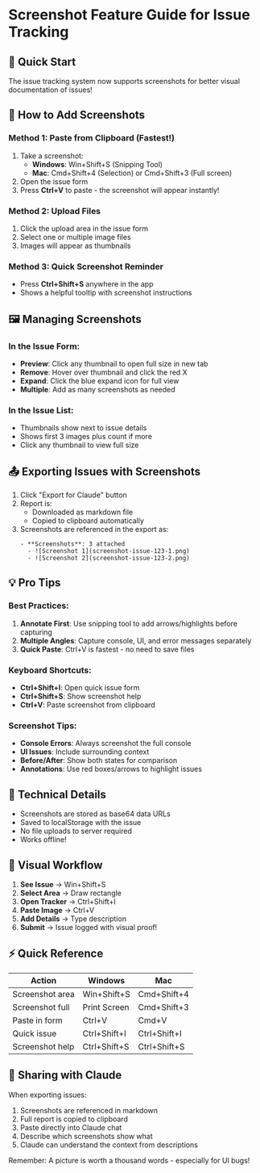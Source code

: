 # Screenshot Feature Guide for Issue Tracking

## 🎯 Quick Start

The issue tracking system now supports screenshots for better visual documentation of issues!

## 📸 How to Add Screenshots

### Method 1: Paste from Clipboard (Fastest!)
1. Take a screenshot:
   - **Windows**: Win+Shift+S (Snipping Tool)
   - **Mac**: Cmd+Shift+4 (Selection) or Cmd+Shift+3 (Full screen)
2. Open the issue form
3. Press **Ctrl+V** to paste - the screenshot will appear instantly!

### Method 2: Upload Files
1. Click the upload area in the issue form
2. Select one or multiple image files
3. Images will appear as thumbnails

### Method 3: Quick Screenshot Reminder
- Press **Ctrl+Shift+S** anywhere in the app
- Shows a helpful tooltip with screenshot instructions

## 🖼️ Managing Screenshots

### In the Issue Form:
- **Preview**: Click any thumbnail to open full size in new tab
- **Remove**: Hover over thumbnail and click the red X
- **Expand**: Click the blue expand icon for full view
- **Multiple**: Add as many screenshots as needed

### In the Issue List:
- Thumbnails show next to issue details
- Shows first 3 images plus count if more
- Click any thumbnail to view full size

## 📤 Exporting Issues with Screenshots

1. Click "Export for Claude" button
2. Report is:
   - Downloaded as markdown file
   - Copied to clipboard automatically
3. Screenshots are referenced in the export as:
   ```
   - **Screenshots**: 3 attached
     - ![Screenshot 1](screenshot-issue-123-1.png)
     - ![Screenshot 2](screenshot-issue-123-2.png)
   ```

## 💡 Pro Tips

### Best Practices:
1. **Annotate First**: Use snipping tool to add arrows/highlights before capturing
2. **Multiple Angles**: Capture console, UI, and error messages separately
3. **Quick Paste**: Ctrl+V is fastest - no need to save files

### Keyboard Shortcuts:
- **Ctrl+Shift+I**: Open quick issue form
- **Ctrl+Shift+S**: Show screenshot help
- **Ctrl+V**: Paste screenshot from clipboard

### Screenshot Tips:
- **Console Errors**: Always screenshot the full console
- **UI Issues**: Include surrounding context
- **Before/After**: Show both states for comparison
- **Annotations**: Use red boxes/arrows to highlight issues

## 🔧 Technical Details

- Screenshots are stored as base64 data URLs
- Saved to localStorage with the issue
- No file uploads to server required
- Works offline!

## 🎨 Visual Workflow

1. **See Issue** → Win+Shift+S
2. **Select Area** → Draw rectangle
3. **Open Tracker** → Ctrl+Shift+I
4. **Paste Image** → Ctrl+V
5. **Add Details** → Type description
6. **Submit** → Issue logged with visual proof!

## ⚡ Quick Reference

| Action | Windows | Mac |
|--------|---------|-----|
| Screenshot area | Win+Shift+S | Cmd+Shift+4 |
| Screenshot full | Print Screen | Cmd+Shift+3 |
| Paste in form | Ctrl+V | Cmd+V |
| Quick issue | Ctrl+Shift+I | Ctrl+Shift+I |
| Screenshot help | Ctrl+Shift+S | Ctrl+Shift+S |

## 🚀 Sharing with Claude

When exporting issues:
1. Screenshots are referenced in markdown
2. Full report is copied to clipboard
3. Paste directly into Claude chat
4. Describe which screenshots show what
5. Claude can understand the context from descriptions

Remember: A picture is worth a thousand words - especially for UI bugs!
